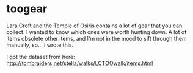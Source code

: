 # toogear
Lara Croft and the Temple of Osiris contains a lot of gear that you can collect. I wanted to know which ones were worth hunting down. A lot of items obsolete other items, and I'm not in the mood to sift through them manually, so... I wrote this.

I got the dataset from here: http://tombraiders.net/stella/walks/LCTOOwalk/items.html
